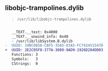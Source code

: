 ## libobjc-trampolines.dylib

> `/usr/lib/libobjc-trampolines.dylib`

```diff

   __TEXT.__text: 0x4000
   __TEXT.__unwind_info: 0x48
   - /usr/lib/libSystem.B.dylib
-  UUID: 19BC6B58-CBF5-35A5-83A5-FC742451547D
+  UUID: 2E2C05F8-377A-3089-9AD9-1926D284DD03
   Functions: 3
   Symbols:   3
   CStrings:  0

```
